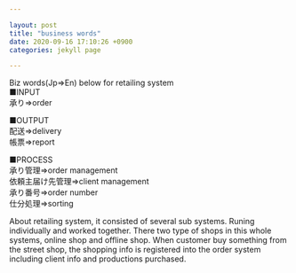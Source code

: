 ```yaml
---

layout: post  
title: "business words"  
date: 2020-09-16 17:10:26 +0900  
categories: jekyll page

---
```

Biz words(Jp⇒En) below for retailing system  
■INPUT  
承り⇒order  

■OUTPUT  
配送⇒delivery  
帳票⇒report  

■PROCESS  
承り管理⇒order management  
依頼主届け先管理⇒client management  
承り番号⇒order number  
仕分処理⇒sorting  

About retailing system, it consisted of several sub systems. Runing individually and worked together.
There two type of shops in this whole systems, online shop and offline shop.
When customer buy something from the street shop, the shopping info is registered into the order system including client info and productions purchased.